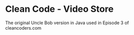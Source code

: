 # Clean Code - Video Store
The original Uncle Bob version in Java used in Episode 3 of cleancoders.com